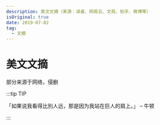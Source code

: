 ```yaml
---
description: 美文文摘（来源：读者、网易云、文苑、知乎、微博等）
isOriginal: true
date: 2019-07-02
tag:
  - 文摘
---
```


# 美文文摘

部分来源于网络，侵删

:::tip TIP

「如果说我看得比別人远，那是因为我站在巨人的肩上。」 – 牛顿

:::
